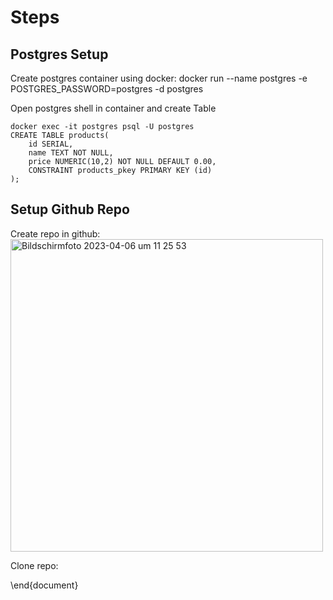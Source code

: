 # Steps
## Postgres Setup
Create postgres container using docker:
docker run --name postgres -e POSTGRES_PASSWORD=postgres -d postgres

Open postgres shell in container and create Table
```
docker exec -it postgres psql -U postgres
CREATE TABLE products(
    id SERIAL,
    name TEXT NOT NULL,
    price NUMERIC(10,2) NOT NULL DEFAULT 0.00,
    CONSTRAINT products_pkey PRIMARY KEY (id)
);
```

## Setup Github Repo
Create repo in github:
<img width="500" alt="Bildschirm­foto 2023-04-06 um 11 25 53" src="https://user-images.githubusercontent.com/30144387/230335436-25e7583d-999e-4d57-93f0-71cb0f1c3526.png">

Clone repo:


\end{document}
